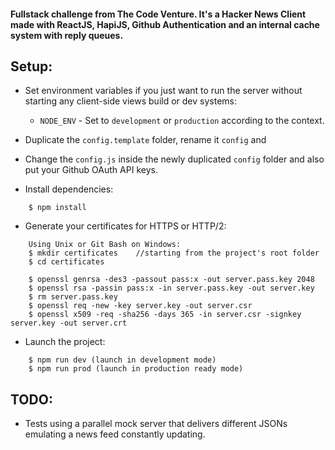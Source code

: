 #### Fullstack challenge from The Code Venture. It's a Hacker News Client made with ReactJS, HapiJS, Github Authentication and an internal cache system with reply queues.

## Setup:
* Set environment variables if you just want to run the server without starting any client-side views build or dev systems:
    * `NODE_ENV` - Set to `development` or `production` according to the context.

* Duplicate the `config.template` folder, rename it `config` and

* Change the `config.js` inside the newly duplicated `config` folder and also put your Github OAuth API keys.

* Install dependencies:
```
    $ npm install
```

* Generate your certificates for HTTPS or HTTP/2:
```
    Using Unix or Git Bash on Windows:
    $ mkdir certificates    //starting from the project's root folder
    $ cd certificates

    $ openssl genrsa -des3 -passout pass:x -out server.pass.key 2048
    $ openssl rsa -passin pass:x -in server.pass.key -out server.key
    $ rm server.pass.key
    $ openssl req -new -key server.key -out server.csr
    $ openssl x509 -req -sha256 -days 365 -in server.csr -signkey server.key -out server.crt
```

* Launch the project:
```
    $ npm run dev (launch in development mode)
    $ npm run prod (launch in production ready mode)
```

## TODO:
* Tests using a parallel mock server that delivers different JSONs emulating a news feed constantly updating.
